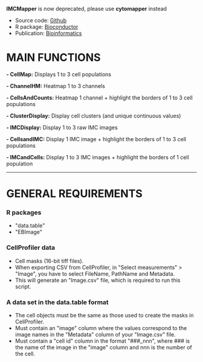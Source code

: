 
**IMCMapper** is now deprecated, please use **cytomapper** instead
- Source code: [Github](https://github.com/BodenmillerGroup/cytomapper/)
- R package: [Bioconductor](https://www.bioconductor.org/packages/release/bioc/html/cytomapper.html)
- Publication: [Bioinformatics](https://doi.org/10.1093/bioinformatics/btaa1061)


# MAIN FUNCTIONS

**- CellMap:** Displays 1 to 3 cell populations

**- ChannelHM:** Heatmap 1 to 3 channels

**- CellsAndCounts:** Heatmap 1 channel + highlight the borders of 1 to 3 cell populations

**- ClusterDisplay:** Display cell clusters (and unique continuous values)

**- IMCDisplay:** Display 1 to 3 raw IMC images

**- CellsandIMC:** Display 1 IMC image + highlight the borders of 1 to 3 cell populations

**- IMCandCells:** Display 1 to 3 IMC images + highlight the borders of 1 cell population  
  
***

# GENERAL REQUIREMENTS

### R packages
- "data.table"  
- "EBImage"  

### CellProfiler data
- Cell masks (16-bit tiff files).
- When exporting CSV from CellProfiler, in "Select measurements" > "Image", you have to select FileName, PathName and Metadata.
- This will generate an "Image.csv" file, which is required to run this script.

### A data set in the data.table format
- The cell objects must be the same as those used to create the masks in CellProfiler.
- Must contain an "image" column where the values correspond to the image names in the "Metadata" column of your "Image.csv" file.
- Must contain a "cell id" column in the format "###_nnn", where ### is the name of the image in the "image" column and nnn is the number of the cell.

